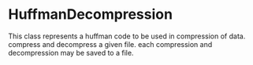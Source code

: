 # HuffmanDecompression

This class represents a huffman code to be used in compression of data. 
compress and decompress a given file. each compression and decompression may
be saved to a file.
